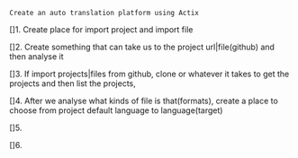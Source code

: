 `Create an auto translation platform using Actix`

[]1. Create place for import project and import file

[]2. Create something that can take us to the project url|file(github) and then analyse it

[]3. If import projects|files from github, clone or whatever it takes to get the projects
        and then list the projects, 

[]4. After we analyse what kinds of file is that(formats), create a place to choose from
        project default language to language(target)

[]5. 

[]6.

